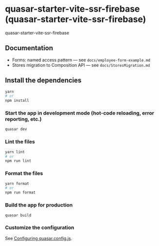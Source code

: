 # quasar-starter-vite-ssr-firebase (quasar-starter-vite-ssr-firebase)

quasar-starter-vite-ssr-firebase

## Documentation

- Forms: named access pattern — see `docs/employee-form-example.md`
- Stores migration to Composition API — see `docs/StoresMigration.md`

## Install the dependencies

```bash
yarn
# or
npm install
```

### Start the app in development mode (hot-code reloading, error reporting, etc.)

```bash
quasar dev
```

### Lint the files

```bash
yarn lint
# or
npm run lint
```

### Format the files

```bash
yarn format
# or
npm run format
```

### Build the app for production

```bash
quasar build
```

### Customize the configuration

See [Configuring quasar.config.js](https://v2.quasar.dev/quasar-cli-vite/quasar-config-js).
